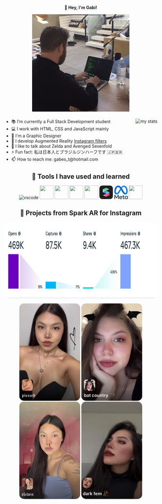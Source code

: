<p align="center"><strong>👋 Hey, I'm Gabi!</strong></p>

<p align="center"><img src="./giphy.gif" alt="macropower"></div></p>


<div style="margin-top: 20px;"><img src="https://github-readme-stats.vercel.app/api/top-langs/?username=airesgab&layout=compact&theme=dark" alt="my stats" align="right" style="max-width: 100%;"></div>

  <ul>
  <li>📚 I’m currently a Full Stack Development student</li>
  <li>💻 I work with HTML, CSS and JavaScript mainly</li>
  <li>🎨 I'm a Graphic Designer</li>
  <li>📱 I develop Augmented Reality <a href="https://www.instagram.com/airesgab/">Instagram filters </a></li>
  <li>💬 I like to talk about Zelda and Avenged Sevenfold</li>
  <li>⚡ Fun fact: 私は日本人とブラジルジンハーフです 🇯🇵🇧🇷</li>
  <li>📫 How to reach me: gabes_t@hotmail.com</li>
  </ul>

<div style="margin-top: 30px;", align="center">
<h2> 🚀 Tools I have used and learned</h2>
<img src="https://cdn.jsdelivr.net/gh/devicons/devicon/icons/vscode/vscode-original.svg" alt="vscode" width="45" height="45"/>
<img src="https://cdn.jsdelivr.net/gh/devicons/devicon/icons/html5/html5-original-wordmark.svg" width="45" height="45"/>          
<img src="https://cdn.jsdelivr.net/gh/devicons/devicon/icons/css3/css3-original-wordmark.svg" width="45" height="45"/>
<img src="https://cdn.jsdelivr.net/gh/devicons/devicon/icons/javascript/javascript-plain.svg" width="45" height="45"/>
<img src="https://cdn.jsdelivr.net/gh/devicons/devicon/icons/photoshop/photoshop-plain.svg" width="45" height="45"/>
<img src="./sparkar.png" width="45" height="45"/>
<img src="./metafb.png" width="45" height="45"/>
<img src="https://cdn.jsdelivr.net/gh/devicons/devicon/icons/blender/blender-original.svg" width="45" height="45"/>
</center></div>

<div style="margin-top: 30px;", align="center">
<h2> 🚀 Projects from Spark AR for Instagram</h2>
<p align="center" href="https://www.instagram.com/airesgab/"><img src="./funnel.png" width="800" height="250" style="border-radius:15px" /></p>

<p align="center" href="https://www.instagram.com/airesgab/">
<img src="./IMG_9933.jpg" width="200" height="320" style="border-radius:15px"/>
<img src="./IMG_9934.jpg" width="200" height="320" style="border-radius:15px"/>
<img src="./IMG_9935.jpg" width="200" height="320" style="border-radius:15px"/>
<img src="./IMG_9937.jpg" width="200" height="320" style="border-radius:15px"/>
</p>



